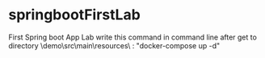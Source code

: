# springbootFirstLab
First Spring boot App Lab
write this command in command line after get to directory \demo\src\main\resources\ : "docker-compose up -d"
